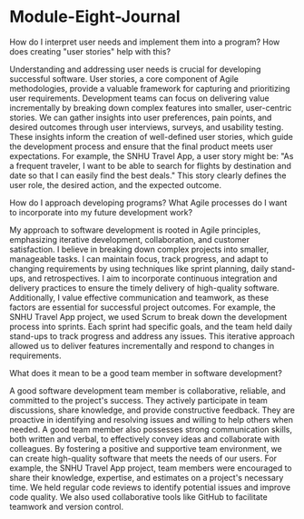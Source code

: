 # Module-Eight-Journal
How do I interpret user needs and implement them into a program? How does creating "user stories" help with this? 

Understanding and addressing user needs is crucial for developing successful software. User stories, a core component of Agile methodologies, provide a valuable framework for capturing and prioritizing user requirements. Development teams can focus on delivering value incrementally by breaking down complex features into smaller, user-centric stories. We can gather insights into user preferences, pain points, and desired outcomes through user interviews, surveys, and usability testing. These insights inform the creation of well-defined user stories, which guide the development process and ensure that the final product meets user expectations.
For example, the SNHU Travel App, a user story might be: "As a frequent traveler, I want to be able to search for flights by destination and date so that I can easily find the best deals." This story clearly defines the user role, the desired action, and the expected outcome.

How do I approach developing programs? What Agile processes do I want to incorporate into my future development work?

My approach to software development is rooted in Agile principles, emphasizing iterative development, collaboration, and customer satisfaction. I believe in breaking down complex projects into smaller, manageable tasks. I can maintain focus, track progress, and adapt to changing requirements by using techniques like sprint planning, daily stand-ups, and retrospectives. I aim to incorporate continuous integration and delivery practices to ensure the timely delivery of high-quality software. Additionally, I value effective communication and teamwork, as these factors are essential for successful project outcomes.
For example, the SNHU Travel App project, we used Scrum to break down the development process into sprints. Each sprint had specific goals, and the team held daily stand-ups to track progress and address any issues. This iterative approach allowed us to deliver features incrementally and respond to changes in requirements.

What does it mean to be a good team member in software development?

A good software development team member is collaborative, reliable, and committed to the project's success. They actively participate in team discussions, share knowledge, and provide constructive feedback. They are proactive in identifying and resolving issues and willing to help others when needed. A good team member also possesses strong communication skills, both written and verbal, to effectively convey ideas and collaborate with colleagues. By fostering a positive and supportive team environment, we can create high-quality software that meets the needs of our users.
For example, the SNHU Travel App project, team members were encouraged to share their knowledge, expertise, and estimates on a project's necessary time. We held regular code reviews to identify potential issues and improve code quality. We also used collaborative tools like GitHub to facilitate teamwork and version control.
